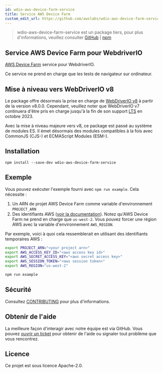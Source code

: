 ```yaml
---
id: wdio-aws-device-farm-service
title: Service AWS Device Farm
custom_edit_url: https://github.com/awslabs/wdio-aws-device-farm-service/edit/main/README.md
---
```



> wdio-aws-device-farm-service est un package tiers, pour plus d'informations, veuillez consulter [GitHub](https://github.com/awslabs/wdio-aws-device-farm-service) | [npm](https://www.npmjs.com/package/wdio-aws-device-farm-service)
## Service AWS Device Farm pour WebdriverIO

[AWS Device Farm](https://aws.amazon.com/device-farm/) service pour WebdriverIO.

Ce service ne prend en charge que les tests de navigateur sur ordinateur.

## Mise à niveau vers WebDriverIO v8

Le package offre désormais la prise en charge de [WebDriverIO v8](https://webdriver.io/blog/2022/12/01/webdriverio-v8-released/) à partir de la version v8.0.0. Cependant, veuillez noter que WebDriverIO v7 continuera d'être pris en charge jusqu'à la fin de son support [LTS](https://webdriver.io/versions/) en octobre 2023.

Avec la mise à niveau majeure vers v8, ce package est passé au système de modules ES. Il émet désormais des modules compatibles à la fois avec CommonJS (CJS-) et ECMAScript Modules (ESM-).

## Installation

```
npm install --save-dev wdio-aws-device-farm-service
```

## Exemple

Vous pouvez exécuter l'exemple fourni avec `npm run example`. Cela nécessite :

1. Un ARN de projet AWS Device Farm comme variable d'environnement `PROJECT_ARN`
2. Des identifiants AWS ([voir la documentation](https://docs.aws.amazon.com/sdk-for-javascript/v2/developer-guide/setting-credentials-node.html)). Notez qu'AWS Device Farm ne prend en charge que `us-west-2`. Vous pouvez forcer une région AWS avec la variable d'environnement `AWS_REGION`.

Par exemple, voici à quoi cela ressemblerait en utilisant des identifiants temporaires AWS :

```sh
export PROJECT_ARN="<your project arn>"
export AWS_ACCESS_KEY_ID="<aws access key id>"
export AWS_SECRET_ACCESS_KEY="<aws secret access key>"
export AWS_SESSION_TOKEN="<aws session token>"
export AWS_REGION="us-west-2"

npm run example
```

## Sécurité

Consultez [CONTRIBUTING](https://github.com/awslabs/wdio-aws-device-farm-service/blob/main/CONTRIBUTING.md#security-issue-notifications) pour plus d'informations.

## Obtenir de l'aide

La meilleure façon d'interagir avec notre équipe est via GitHub. Vous pouvez [ouvrir un ticket](https://github.com/awslabs/wdio-aws-device-farm-service/issues/new) pour obtenir de l'aide ou signaler tout problème que vous rencontrez.

## Licence

Ce projet est sous licence Apache-2.0.